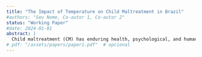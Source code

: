 ```yaml
---
title: "The Impact of Temperature on Child Maltreatment in Brazil"
#authors: "Seu Nome, Co-autor 1, Co-autor 2"
status: "Working Paper"
#date: 2024-01-01
abstract: |
  Child maltreatment (CM) has enduring health, psychological, and human capital consequences. This paper examines the sensitivity of CM to environmental conditions, namely, high temperatures. Using Brazil's large dataset on child maltreatment compulsory hospital entries reports and fixed effects negative binomial models, I find that temperature significantly affects the incidence of CM. Precisely, days above 30°C increase expected cases by 2.9%, with effects persisting for up to two days. The increase is concentrated in physical and sexual abuse. As I find no evidence that these effects are mediated by changes in alcohol consumption or perpetrators' time use, heat stress appears to drive the results. The analysis holds for first-time and repeated victims, suggesting that temperature shocks not only intensify the severity of child maltreatment but also expand its incidence. Considering climate change's influence on heatwaves, measures to halt its impact on CM are imperative. 
# pdf: "/assets/papers/paper1.pdf"  # opcional
---
```

